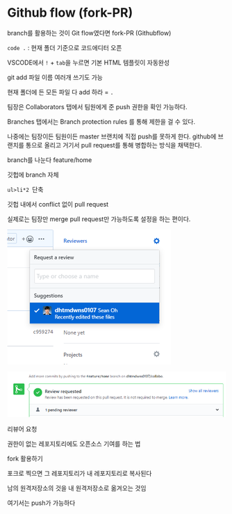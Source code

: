 # Github flow (fork-PR)

branch를 활용하는 것이 Git flow였다면 fork-PR (Githubflow)

`code .` : 현재 폴더 기준으로 코드에디터 오픈



VSCODE에서 `!` + `tab`을 누르면 기본 HTML 템플릿이 자동완성

git add 파일 이름 여러개 쓰기도 가능

현재 폴더에 든 모든 파일 다 add 하라  = `.`



팀장은 Collaborators 탭에서 팀원에게 준 push 권한을 확인 가능하다.

Branches 탭에서는 Branch protection rules 를 통해 제한을 걸 수 있다.

나중에는 팀장이든 팀원이든 master 브랜치에 직접 push를 못하게 한다. github에 브랜치를 통으로 올리고 거기서 pull request를 통해 병합하는 방식을 채택한다.



branch를 나눈다 feature/home

깃헙에 branch 자체

`ul>li*2 `단축



깃헙 내에서 conflict 없이 pull request 

실제로는 팀장만 merge pull request만 가능하도록 설정을 하는 편이다.

![image-20191218111630841](05_githubflow.assets/image-20191218111630841.png)



![image-20191218111712029](05_githubflow.assets/image-20191218111712029.png)

리뷰어 요청



권한이 없는 레포지토리에도 오픈소스 기여를 하는 법



fork 활용하기

포크로 찍으면 그 레포지토리가 내 레포지토리로 복사된다

남의 원격저장소의 것을 내 원격저장소로 옮겨오는 것임

여기서는 push가 가능하다



